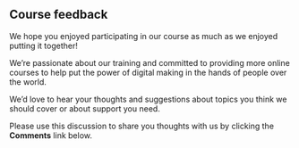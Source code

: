 
## Course feedback

We hope you enjoyed participating in our course as much as we enjoyed putting it together!

We’re passionate about our training and committed to providing more online courses to help put the power of digital making in the hands of people over the world.

We’d love to hear your thoughts and suggestions about topics you think we should cover or about support you need.

Please use this discussion to share you thoughts with us by clicking the **Comments** link below.
